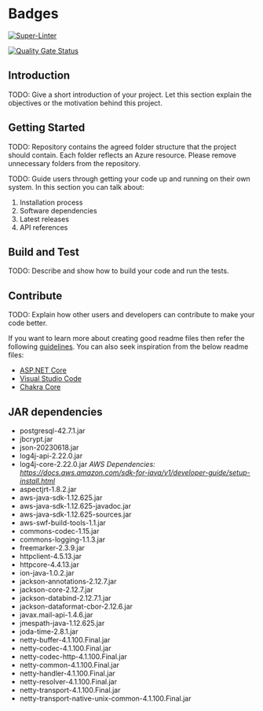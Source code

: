 # Badges

[![Super-Linter](https://github.com/<OWNER>/<REPOSITORY>/actions/workflows/<WORKFLOW_FILE_NAME>/badge.svg)](https://github.com/marketplace/actions/super-linter)

[![Quality Gate Status](https://wes06teapp15066sonrqa.azurewebsites.net/api/project_badges/measure?project=Tu-Varna-2019_Masters-Winter-Project-JavaNetwork-ChatApp_158b3e51-7172-4f47-8026-9aa97dcd4091&metric=alert_status&token=sqb_39bcfe701e800bc1ca1d50706985a578f4bf6ee3)](https://wes06teapp15066sonrqa.azurewebsites.net/dashboard?id=Tu-Varna-2019_Masters-Winter-Project-JavaNetwork-ChatApp_158b3e51-7172-4f47-8026-9aa97dcd4091)

## Introduction

TODO: Give a short introduction of your project. Let this section explain the objectives or the motivation behind this project.

## Getting Started

TODO: Repository contains the agreed folder structure that the project should contain.
Each folder reflects an Azure resource.
Please remove unnecessary folders from the repository.

TODO: Guide users through getting your code up and running on their own system. In this section you can talk about:

1. Installation process
2. Software dependencies
3. Latest releases
4. API references

## Build and Test

TODO: Describe and show how to build your code and run the tests.

## Contribute

TODO: Explain how other users and developers can contribute to make your code better.

If you want to learn more about creating good readme files then refer the following [guidelines](https://docs.microsoft.com/en-us/azure/devops/repos/git/create-a-readme?view=azure-devops). You can also seek inspiration from the below readme files:

- [ASP.NET Core](https://github.com/aspnet/Home)
- [Visual Studio Code](https://github.com/Microsoft/vscode)
- [Chakra Core](https://github.com/Microsoft/ChakraCore)


## JAR dependencies

- postgresql-42.7.1.jar
- jbcrypt.jar
- json-20230618.jar
- log4j-api-2.22.0.jar
- log4j-core-2.22.0.jar
*AWS Dependencies: <https://docs.aws.amazon.com/sdk-for-java/v1/developer-guide/setup-install.html>*
- aspectjrt-1.8.2.jar
- aws-java-sdk-1.12.625.jar
- aws-java-sdk-1.12.625-javadoc.jar
- aws-java-sdk-1.12.625-sources.jar
- aws-swf-build-tools-1.1.jar
- commons-codec-1.15.jar
- commons-logging-1.1.3.jar
- freemarker-2.3.9.jar
- httpclient-4.5.13.jar
- httpcore-4.4.13.jar
- ion-java-1.0.2.jar
- jackson-annotations-2.12.7.jar
- jackson-core-2.12.7.jar
- jackson-databind-2.12.7.1.jar
- jackson-dataformat-cbor-2.12.6.jar
- javax.mail-api-1.4.6.jar
- jmespath-java-1.12.625.jar
- joda-time-2.8.1.jar
- netty-buffer-4.1.100.Final.jar
- netty-codec-4.1.100.Final.jar
- netty-codec-http-4.1.100.Final.jar
- netty-common-4.1.100.Final.jar
- netty-handler-4.1.100.Final.jar
- netty-resolver-4.1.100.Final.jar
- netty-transport-4.1.100.Final.jar
- netty-transport-native-unix-common-4.1.100.Final.jar
